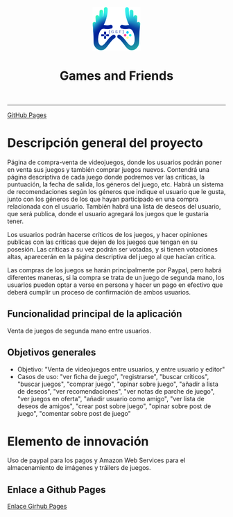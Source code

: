 <p align="center">
    <a href="http://gamesandfriends.herokuapp.com/index.php" target="_blank">
        <img src="guia/images/anexos/logo1.png" height="100px">
    </a>
    <h1 align="center">Games and Friends</h1>
    <br>
    <hr>
</p>

<a href="https://pemife.github.io/GamesAndFriends/">GitHub Pages</a>

# Descripción general del proyecto

Página de compra-venta de videojuegos, donde los usuarios podrán poner en venta sus juegos y también comprar juegos nuevos. Contendrá una página descriptiva de cada juego donde podremos ver las críticas, la puntuación, la fecha de salida, los géneros del juego, etc. Habrá un sistema de recomendaciones según los géneros que indique el usuario que le gusta, junto con los géneros de los que hayan participado en una compra relacionada con el usuario. También habrá una lista de deseos del usuario, que será publica, donde el usuario agregará los juegos que le gustaría tener.

Los usuarios podrán hacerse críticos de los juegos, y hacer opiniones publicas con las criticas que dejen de los juegos que tengan en su posesión. Las críticas a su vez podrán ser votadas, y si tienen votaciones altas, aparecerán en la página descriptiva del juego al que hacían critica.

Las compras de los juegos se harán principalmente por Paypal, pero habrá diferentes maneras, si la compra se trata de un juego de segunda mano, los usuarios pueden optar a verse en persona y hacer un pago en efectivo que deberá cumplir un proceso de confirmación de ambos usuarios.

## Funcionalidad principal de la aplicación

Venta de juegos de segunda mano entre usuarios.

## Objetivos generales

* Objetivo: "Venta de videojuegos entre usuarios, y entre usuario y editor"
* Casos de uso: "ver ficha de juego", "registrarse", "buscar críticos", "buscar juegos", "comprar juego", "opinar sobre juego", "añadir a lista de deseos", "ver recomendaciones", "ver notas de parche de juego", "ver juegos en oferta", "añadir usuario como amigo", "ver lista de deseos de amigos", "crear post sobre juego", "opinar sobre post de juego", "comentar sobre post de juego"

# Elemento de innovación

Uso de paypal para los pagos y Amazon Web Services para el almacenamiento de imágenes y tráilers de juegos.

## Enlace a Github Pages

[Enlace Girhub Pages](https://pemife.github.io/GamesAndFriends/)
